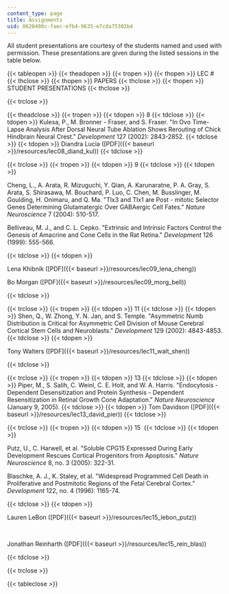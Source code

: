 ```yaml
---
content_type: page
title: Assignments
uid: 0620498c-faec-efb4-9635-e7cda75302b4
---
```


All student presentations are courtesy of the students named and used with permission. These presentations are given during the listed sessions in the table below.

{{< tableopen >}}
{{< theadopen >}}
{{< tropen >}}
{{< thopen >}}
LEC #
{{< thclose >}}
{{< thopen >}}
PAPERS
{{< thclose >}}
{{< thopen >}}
STUDENT PRESENTATIONS
{{< thclose >}}

{{< trclose >}}

{{< theadclose >}}
{{< tropen >}}
{{< tdopen >}}
8
{{< tdclose >}}
{{< tdopen >}}
Kulesa, P., M. Bronner - Fraser, and S. Fraser. "In Ovo Time- Lapse Analysis After Dorsal Neural Tube Ablation Shows Rerouting of Chick Hindbrain Neural Crest." _Development_ 127 (2002): 2843-2852.
{{< tdclose >}}
{{< tdopen >}}
Diandra Lucia ([PDF]({{< baseurl >}}/resources/lec08_diand_kul))
{{< tdclose >}}

{{< trclose >}}
{{< tropen >}}
{{< tdopen >}}
9
{{< tdclose >}}
{{< tdopen >}}


Cheng, L., A. Arata, R. Mizuguchi, Y. Qian, A. Karunaratne, P. A. Gray, S. Arata, S. Shirasawa, M. Bouchard, P. Luo, C. Chen, M. Busslinger, M. Goulding, H. Onimaru, and Q. Ma. "Tlx3 and Tlx1 are Post - mitotic Selector Genes Determining Glutamatergic Over GABAergic Cell Fates." _Nature Neuroscience_ 7 (2004): 510-517.

Belliveau, M. J., and C. L. Cepko. "Extrinsic and Intrinsic Factors Control the Genesis of Amacrine and Cone Cells in the Rat Retina." _Development_ 126 (1999): 555-566.


{{< tdclose >}}
{{< tdopen >}}


Lena Khibnik ([PDF]({{< baseurl >}}/resources/lec09_lena_cheng))  
  
Bo Morgan ([PDF]({{< baseurl >}}/resources/lec09_morg_bell))


{{< tdclose >}}

{{< trclose >}}
{{< tropen >}}
{{< tdopen >}}
11
{{< tdclose >}}
{{< tdopen >}}
Shen, Q., W. Zhong, Y. N. Jan, and S. Temple. "Asymmetric Numb Distribution is Critical for Asymmetric Cell Division of Mouse Cerebral Cortical Stem Cells and Neuroblasts." _Development_ 129 (2002): 4843-4853.
{{< tdclose >}}
{{< tdopen >}}


Tony Walters ([PDF]({{< baseurl >}}/resources/lec11_walt_shen))


{{< tdclose >}}

{{< trclose >}}
{{< tropen >}}
{{< tdopen >}}
13
{{< tdclose >}}
{{< tdopen >}}
Piper, M., S. Salih, C. Weinl, C. E. Holt, and W. A. Harris. "Endocytosis -Dependent Desensitization and Protein Synthesis - Dependent Resensitization in Retinal Growth Cone Adaptation." _Nature_ _Neuroscience_ (January 9, 2005).
{{< tdclose >}}
{{< tdopen >}}
Tom Davidson ([PDF]({{< baseurl >}}/resources/lec13_david_pier))
{{< tdclose >}}

{{< trclose >}}
{{< tropen >}}
{{< tdopen >}}
15 
{{< tdclose >}}
{{< tdopen >}}


Putz, U., C. Harwell, et al. "Soluble CPG15 Expressed During Early Development Rescues Cortical Progenitors from Apoptosis." _Nature Neuroscience_ 8, no. 3 (2005): 322-31.

Blaschke, A. J., K. Staley, et al. "Widespread Programmed Cell Death in Proliferative and Postmitotic Regions of the Fetal Cerebral Cortex." _Development_ 122, no. 4 (1996): 1165-74.


{{< tdclose >}}
{{< tdopen >}}


Lauren LeBon ([PDF]({{< baseurl >}}/resources/lec15_lebon_putz))  
  
 

Jonathan Reinharth ([PDF]({{< baseurl >}}/resources/lec15_rein_blas))


{{< tdclose >}}

{{< trclose >}}

{{< tableclose >}}